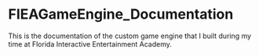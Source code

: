 # FIEAGameEngine_Documentation
This is the documentation of the custom game engine that I built during my time at Florida Interactive Entertainment Academy.
